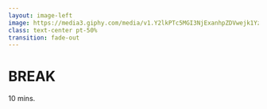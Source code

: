 ```yaml
---
layout: image-left
image: https://media3.giphy.com/media/v1.Y2lkPTc5MGI3NjExanhpZDVwejk1YzJ5ZnB3MW9uYmthcDBnc3I3b3o4eGZ6aGk5cjVzZSZlcD12MV9pbnRlcm5hbF9naWZfYnlfaWQmY3Q9Zw/jWcZAS6PyQyRJn634G/giphy.gif
class: text-center pt-50%
transition: fade-out
---
```


# BREAK
10 mins.